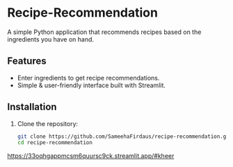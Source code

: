 # Recipe-Recommendation

A simple Python application that recommends recipes based on the ingredients you have on hand.

## Features

- Enter ingredients to get recipe recommendations.
- Simple & user-friendly interface built with Streamlit.

## Installation

1. Clone the repository:

   ```bash
   git clone https://github.com/SameehaFirdaus/recipe-recommendation.git
   cd recipe-recommendation
https://33oqhgappmcsm6quursc9ck.streamlit.app/#kheer
